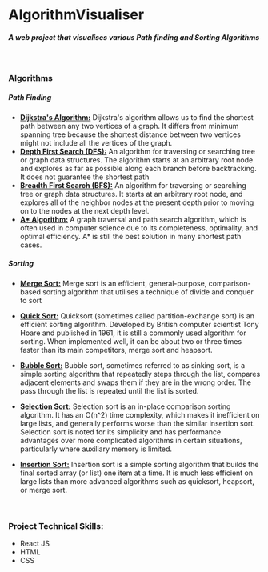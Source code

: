 # AlgorithmVisualiser

##### A web project that visualises various Path finding and Sorting Algorithms

<br />

### Algorithms

##### Path Finding

- <a href="https://en.wikipedia.org/wiki/Dijkstra%27s_algorithm" target="_blank"><b>Dijkstra's Algorithm:</b></a> Dijkstra's algorithm allows us to find the shortest path between any two vertices of a graph. It differs from minimum spanning tree because the shortest distance between two vertices might not include all the vertices of the graph.
  <br />
- <a href="https://en.wikipedia.org/wiki/Depth-first_search" target="_blank"><b>Depth First Search (DFS):</b></a> An algorithm for traversing or searching tree or graph data structures. The algorithm starts at an arbitrary root node and explores as far as possible along each branch before backtracking. It does not guarantee the shortest path
  <br />
- <a href="https://en.wikipedia.org/wiki/Breadth-first_search" target="_blank"><b>Breadth First Search (BFS):</b></a> An algorithm for traversing or searching tree or graph data structures. It starts at an arbitrary root node, and explores all of the neighbor nodes at the present depth prior to moving on to the nodes at the next depth level.
  <br />
- <a href="https://en.wikipedia.org/wiki/A*_search_algorithm" target="_blank"><b>A\* Algorithm:</b></a> A graph traversal and path search algorithm, which is often used in computer science due to its completeness, optimality, and optimal efficiency. A\* is still the best solution in many shortest path cases.
  <br />

##### Sorting

- <a href="https://en.wikipedia.org/wiki/Merge_sort" target="_blank"><b>Merge Sort:</b></a> Merge sort is an efficient, general-purpose, comparison-based sorting algorithm that utilises a technique of divide and conquer to sort

- <a href="https://en.wikipedia.org/wiki/Quicksort" target="_blank"><b>Quick Sort:</b></a> Quicksort (sometimes called partition-exchange sort) is an efficient sorting algorithm. Developed by British computer scientist Tony Hoare and published in 1961, it is still a commonly used algorithm for sorting. When implemented well, it can be about two or three times faster than its main competitors, merge sort and heapsort.
  <br />

- <a href="https://en.wikipedia.org/wiki/Bubble_sort" target="_blank"><b>Bubble Sort:</b></a> Bubble sort, sometimes referred to as sinking sort, is a simple sorting algorithm that repeatedly steps through the list, compares adjacent elements and swaps them if they are in the wrong order. The pass through the list is repeated until the list is sorted.
  <br />

- <a href="https://en.wikipedia.org/wiki/Selection_sort" target="_blank"><b>Selection Sort:</b></a> Selection sort is an in-place comparison sorting algorithm. It has an O(n^2) time complexity, which makes it inefficient on large lists, and generally performs worse than the similar insertion sort. Selection sort is noted for its simplicity and has performance advantages over more complicated algorithms in certain situations, particularly where auxiliary memory is limited.
  <br />

- <a href="https://en.wikipedia.org/wiki/Insertion_sort" target="_blank"><b>Insertion Sort:</b></a> Insertion sort is a simple sorting algorithm that builds the final sorted array (or list) one item at a time. It is much less efficient on large lists than more advanced algorithms such as quicksort, heapsort, or merge sort.

<br />

### Project Technical Skills:

- React JS
- HTML
- CSS
